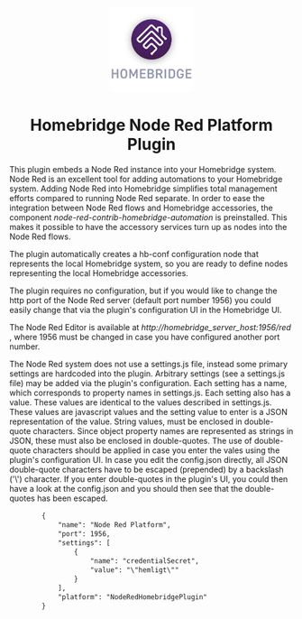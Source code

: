 <p align="center">

<img src="https://github.com/homebridge/branding/raw/latest/logos/homebridge-wordmark-logo-vertical.png" width="150">

</p>

<span align="center">

# Homebridge Node Red Platform Plugin

</span>

This plugin embeds a Node Red instance into your Homebridge system. Node Red is an excellent tool for adding automations to your Homebridge system.
Adding Node Red into Homebridge simplifies total management efforts compared to running Node Red separate.
 In order to ease the integration between Node Red flows and Homebridge accessories, the component *node-red-contrib-homebridge-automation* is preinstalled.
This makes it possible to have the accessory services turn up as nodes into the Node Red flows.

The plugin  automatically creates a hb-conf configuration node that represents the local Homebridge system, so you are ready to define nodes representing the local
Homebridge accessories.

The plugin requires no configuration, but if you would like to change the http port of the Node Red server (default port number 1956) you could easily change that
via the plugin's configuration UI in the Homebridge UI. 

The Node Red Editor is available at *http://homebridge_server_host:1956/red* , where 1956 must be changed in case you have configured another port number.

 
The Node Red system does not use a settings.js file, instead some primary settings are hardcoded into the plugin. Arbitrary settings (see a settings.js file) may be added
via the plugin's configuration. Each setting has a name, which corresponds to property names in settings.js. Each setting also has a value. These values are identical to the
values described in settings.js. These values are javascript values and the setting value to enter is a JSON representation of the value.
String values, must be enclosed in double-quote characters. Since object property names are represented as strings in JSON, these must also be enclosed in double-quotes.
The use of double-quote characters should be applied in case you enter the vales using the plugin's configuration UI. In case you edit the config.json directly, all JSON double-quote
characters have to be escaped (prepended) by a backslash ('\\') character. If you enter double-quotes in the plugin's UI, you could then have a look at the config.json and you should then
see that the double-quotes has been escaped.

```
        {
            "name": "Node Red Platform",
            "port": 1956,
            "settings": [
                {
                    "name": "credentialSecret",
                    "value": "\"hemligt\""
                }
            ],
            "platform": "NodeRedHomebridgePlugin"
        }

```
